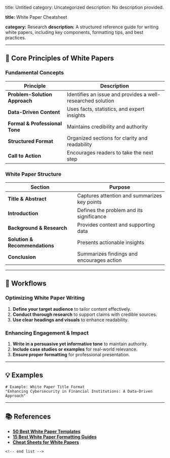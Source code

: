 title: Untitled
category: Uncategorized
description: No description provided.

**title:** White Paper Cheatsheet

**category:** Research
**description:** A structured reference guide for writing white papers, including key components, formatting tips, and best practices.

---

## 📄 **Core Principles of White Papers**

### **Fundamental Concepts**

| Principle                            | Description                                                 |
| ------------------------------------ | ----------------------------------------------------------- |
| **Problem-Solution Approach**  | Identifies an issue and provides a well-researched solution |
| **Data-Driven Content**        | Uses facts, statistics, and expert insights                 |
| **Formal & Professional Tone** | Maintains credibility and authority                         |
| **Structured Format**          | Organized sections for clarity and readability              |
| **Call to Action**             | Encourages readers to take the next step                    |

### **White Paper Structure**

| Section                              | Purpose                                      |
| ------------------------------------ | -------------------------------------------- |
| **Title & Abstract**           | Captures attention and summarizes key points |
| **Introduction**               | Defines the problem and its significance     |
| **Background & Research**      | Provides context and supporting data         |
| **Solution & Recommendations** | Presents actionable insights                 |
| **Conclusion**                 | Summarizes findings and encourages action    |

---

## 🔄 **Workflows**

### **Optimizing White Paper Writing**

1. **Define your target audience** to tailor content effectively.
2. **Conduct thorough research** to support claims with credible sources.
3. **Use clear headings and visuals** to enhance readability.

### **Enhancing Engagement & Impact**

1. **Write in a persuasive yet informative tone** to maintain authority.
2. **Include case studies or examples** for real-world relevance.
3. **Ensure proper formatting** for professional presentation.

---

## 💡 **Examples**

```plaintext
# Example: White Paper Title Format
"Enhancing Cybersecurity in Financial Institutions: A Data-Driven Approach"  
```

---

## 📚 **References**

- **[50 Best White Paper Templates](https://templatelab.com/white-paper-templates/)**
- **[15 Best White Paper Formatting Guides](https://www.wordtemplatesonline.net/15-best-white-paper-templates-format/)**
- **[Cheat Sheets for White Papers](https://thatwhitepaperguy.com/cheat-sheets-for-white-papers-a-new-format-for-you/)**

```
<!-- end list -->
```